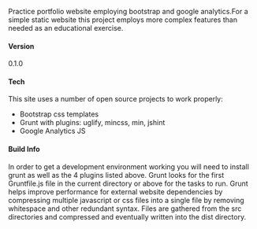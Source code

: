 Practice portfolio website employing bootstrap and google analytics.For a simple static website this project employs more complex features than needed as an educational exercise.

#### Version
0.1.0

#### Tech

This site uses a number of open source projects to work properly:
* Bootstrap css templates
* Grunt with plugins: uglify, mincss, min, jshint
* Google Analytics JS


#### Build Info

In order to get a development environment working you will need to install grunt as well as the 4 plugins listed above. Grunt looks for the first Gruntfile.js file in the current directory or above for the tasks to run. Grunt helps improve performance for external website dependencies by compressing multiple javascript or css files into a single file by removing whitespace and other redundant syntax. Files are gathered from the src directories and compressed and eventually written into the dist directory.